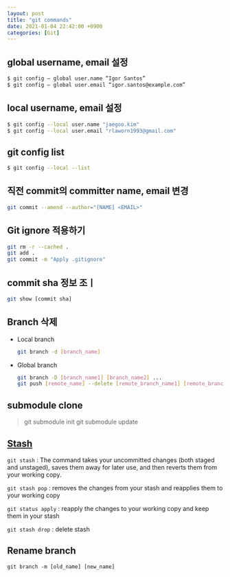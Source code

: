 ```yaml
---
layout: post
title: "git commands"
date: 2021-01-04 22:42:00 +0900
categories: [Git]
---
```

## global username, email 설정

``` sh
$ git config — global user.name “Igor Santos”
$ git config — global user.email “igor.santos@example.com”
```

## local username, email 설정

``` sh
$ git config --local user.name "jaegoo.kim"
$ git config --local user.email "rlaworn1993@gmail.com"
```

## git config list

``` sh
$ git config --local --list
```

## 직전 commit의 committer name, email 변경

``` sh
git commit --amend --author="[NAME] <EMAIL>"
```

## Git ignore 적용하기

``` sh
git rm -r --cached .
git add .
git commit -m "Apply .gitignore"
```

## commit sha 정보 조ㅣ

``` sh
git show [commit sha]
```

## Branch 삭제

- Local branch 
   ``` sh 
   git branch -d [branch_name] 
   ```
- Global branch
   ``` sh
   git branch -D [branch_name1] [branch_name2] ...
   git push [remote_name] --delete [remote_branch_name1] [remote_branch_name2] ...
   ```

## submodule clone

> git submodule init
> git submodule update

## [Stash](https://www.atlassian.com/git/tutorials/saving-changes/git-stash)

 ```git stash``` : The command takes your uncommitted changes (both staged and unstaged), saves them away for later use, and then reverts them from your working copy. 

```git stash pop``` : removes the changes from your stash and reapplies them to your working copy

```git status apply``` : reapply the changes to your working copy and keep them in your stash

```git stash drop``` : delete stash

## Rename branch

`git branch -m [old_name] [new_name]`

